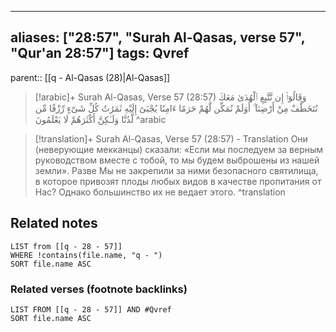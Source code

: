 
---
aliases: ["28:57", "Surah Al-Qasas, verse 57", "Qur'an 28:57"]
tags: Qvref
---

parent:: [[q - Al-Qasas (28)|Al-Qasas]]

> [!arabic]+ Surah Al-Qasas, Verse 57 (28:57)
> <span class="quran-arabic">وَقَالُوٓا۟ إِن نَّتَّبِعِ ٱلْهُدَىٰ مَعَكَ نُتَخَطَّفْ مِنْ أَرْضِنَآ ۚ أَوَلَمْ نُمَكِّن لَّهُمْ حَرَمًا ءَامِنًا يُجْبَىٰٓ إِلَيْهِ ثَمَرَٰتُ كُلِّ شَىْءٍ رِّزْقًا مِّن لَّدُنَّا وَلَـٰكِنَّ أَكْثَرَهُمْ لَا يَعْلَمُونَ</span>
^arabic

> [!translation]+ Surah Al-Qasas, Verse 57 (28:57) - Translation
> Они (неверующие мекканцы) сказали: «Если мы последуем за верным руководством вместе с тобой, то мы будем выброшены из нашей земли». Разве Мы не закрепили за ними безопасного святилища, в которое привозят плоды любых видов в качестве пропитания от Нас? Однако большинство их не ведает этого.
^translation



## Related notes
```dataview
LIST from [[q - 28 - 57]]
WHERE !contains(file.name, "q - ")
SORT file.name ASC
```

### Related verses (footnote backlinks)
```dataview
LIST FROM [[q - 28 - 57]] AND #Qvref
SORT file.name ASC
```

